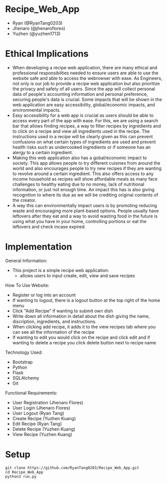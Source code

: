# Recipe_Web_App
- Ryan (@RyanTang0203)
- Jhenaro (@jhenaroflores)
- Yuzhen (@yuzhen1713)
# Ethical Implications
- When developing a recipe web application, there are many ethical and professional responsibilties needed to ensure users are able to use the website safe and able to access the webrowser with ease. As Engineers, not only is our job to provide a recipe web application but also prioritize the privacy and safety of all users. Since the app will collect personal data of people's accounting information and personal preference, securing people's data is crucial. Some impacts that will be shown in the web application are easy accessibility, global/economic impacts, and environmental impacts.
- Easy accessibility for a web app is crucial as users should be able to access every part of the app with ease. For this, we are using a search bar that allows finding recipes, a way to filter recipes by ingredients and to click on a recipe and view all ingredients used in the recipe. The instructions used in a recipe will be clearly given as this can prevent confusions on what certain types of ingredients are used and prevent health risks such as undercooked ingredients or if someone has an alergy to a certain ingredient.
- Making this web application also has a gobal/economic impact to society. This app allows people to try different cuisines from around the world and also encourages people to try new recipes if they are wanting to revolve around a certain ingredient. This also offers access to any income household as recipes will show affordable meals as many face challenges to healthy eating due to no money, lack of nutritional information, or just not enough time. An impact this has is also giving recognition to where its due as we will be crediting original contents of the creator.
- A way this can environmentally impact users is by promoting reducing waste and encouraging more plant-based options. People usually have leftovers after they eat and a way to avoid wasting food in the future is using what you have in your home, controlling portions or eat the leftovers and check incase expired.
# Implementation
General Information:
- This project is a simple recipe web application:
  - allows users to input create, edit, view and save recipes

How To Use Website:
- Register or log into an account
- If wanting to logout, there is a logout button at the top right of the home menu
- Click "Add Recipe" if wanting to submit own dish
- Write down all information in detail about the dish giving the name, discription, ingredients, and instructions.
- When clicking add recipe, it adds it to the view recipes tab where you can see all the information of the recipe
- If wanting to edit you would click on the recipe and click edit and if wanting to delete a recipe you click delete button next to recipe name

Technology Used:
- Bootstrap
- Python
- Flask
- SQLAlchemy
- Git

Functional Requirements:
- User Registration (Jhenaro Flores)
- User Login (Jhenaro Flores)
- User Logout (Ryan Tang)
- Create Recipe (Yuzhen Kuang)
- Edit Recipe (Ryan Tang)
- Delete Recipe (Yuzhen Kuang)
- View Recipe (Yuzhen Kuang)

# Setup
```
git clone https://github.com/RyanTang0203/Recipe_Web_App.git
cd Recipe_Web_App
python3 run.py
```
